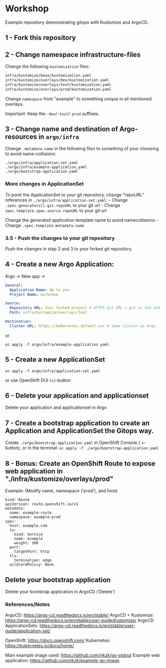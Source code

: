 # Workshop

Example repository demonstrating gitops with Kustomize and ArgoCD.


## 1 - Fork this repository

## 2 - Change namespace infrastructure-files

Change the following `kustomization` files:

```bash
infra/kustomize/base/kustomization.yaml
infra/kustomize/overlays/dev/kustomization.yaml
infra/kustomize/overlays/test/kustomization.yaml
infra/kustomize/overlays/prod/kustomization.yaml
```

Change `namespace` from "example" to something unique in all mentioned overlays.

Important: Keep the `-dev`/`-test`/`-prod` suffixes.

## 3 - Change name and destination of Argo-resources in `argo/infra`

Change `.metadata.name` in the following files to something of your choosing to avoid name-collisions:

```
./argo/infra/application-set.yaml
./argo/infra/example-application.yaml
./argo/bootstrap-application.yaml
```

### More changes in ApplicationSet


To point the ApplicationSet to your git repository, change "repoURL" references in `./argo/infra/application-set.yaml`:
    - Change `.spec.generators[].git.repoURL` to your git url
    - Change `spec.template.spec.source.repoURL` to your git url


Change the generated application template name to avoid namecollisions:
    - Change `.spec.template.metadata.name`


### 3.5 - Push the changes to your git repository

Push the changes in step 2 and 3 to your forked git repository.

## 4 - Create a new Argo Application:

Argo -> New app ->

```yaml
General:
  Application Name: Up to you
  Project Name: workshop

Source:
  Repository URL: Your forked project # HTTPS Git URL (.git at the end)
  Path: infra/kustomize/overlays/test

Destination:
  Cluster URL: https://kubernetes.default.svc # Same cluster as Argo.
```


or

`oc apply -f argo/infra/example-application.yaml`

## 5 - Create a new ApplicationSet

`oc apply -f argo/infra/application-set.yaml`

or use OpenShift GUI (+)-button


## 6 - Delete your application and applicationset

Delete your application and applicationset in Argo

## 7 - Create a bootstrap application to create an Application and ApplicationSet the Gitops way.

Create `./argo/bootstrap-application.yaml` in OpenShift Console ( +-button), or in the terminal: `oc apply -f ./argo/bootstrap-application.yaml`

## 8 - Bonus: Create an OpenShift Route to expose web application in "./infra/kustomize/overlays/prod"

Example: (Modify name, namespace ('prod'), and host)

```
kind: Route
apiVersion: route.openshift.io/v1
metadata:
  name: example-route
  namespace: example-prod
spec:
  host: example.com
  to:
    kind: Service
    name: example
    weight: 100
  port:
    targetPort: http
  tls:
    termination: edge
  wildcardPolicy: None
```

## Delete your bootstrap application

Delete your bootstrap application in ArgoCD ('Delete')






### References/Notes

ArgoCD: https://argo-cd.readthedocs.io/en/stable/
ArgoCD + Kustomize: https://argo-cd.readthedocs.io/en/stable/user-guide/kustomize/
ArgoCD ApplicationSets: https://argo-cd.readthedocs.io/en/stable/user-guide/application-set/

OpenShift: https://docs.openshift.com/
Kubernetes: https://kubernetes.io/docs/home/

Main example image used: https://github.com/nkzk/go-stdout
Example web application: https://github.com/nkzk/example-go-image
